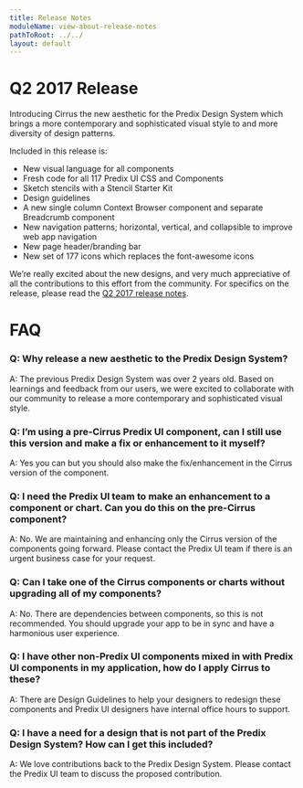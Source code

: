 ```yaml
---
title: Release Notes
moduleName: view-about-release-notes
pathToRoot: ../../
layout: default
---
```


# Q2 2017 Release

Introducing Cirrus the new aesthetic for the Predix Design System which brings a more contemporary and sophisticated visual style to and more diversity of design patterns.

Included in this release is:
* New visual language for all components
* Fresh code for all 117 Predix UI CSS and Components
* Sketch stencils with a Stencil Starter Kit
* Design guidelines
* A new single column Context Browser component and separate Breadcrumb component
* New navigation patterns; horizontal, vertical, and collapsible to improve web app navigation
* New page header/branding bar
* New set of 177 icons which replaces the font-awesome icons

We’re really excited about the new designs, and very much appreciative of all the contributions to this effort from the community. For specifics on the release, please read the [Q2 2017 release notes](https://docs.predix.io/en-US/content/platform/web_application_development/predix_ui/predix-design-system-release-notes).

# FAQ

### Q: Why release a new aesthetic to the Predix Design System?
A: The previous Predix Design System was over 2 years old. Based on learnings and feedback from our users, we were excited to collaborate with our community to release a more contemporary and sophisticated visual style.

### Q: I’m using a pre-Cirrus Predix UI component, can I still use this version and make a fix or enhancement to it myself?
A: Yes you can but you should also make the fix/enhancement in the Cirrus version of the component.

### Q: I need the Predix UI team to make an enhancement to a component or chart. Can you do this on the pre-Cirrus component?
A: No. We are maintaining and enhancing only the Cirrus version of the components going forward. Please contact the Predix UI team if there is an urgent business case for your request.

### Q: Can I take one of the Cirrus components or charts without upgrading all of my components?
A: No. There are dependencies between components, so this is not recommended. You should upgrade your app to be in sync and have a harmonious user experience.

### Q: I have other non-Predix UI components mixed in with Predix UI components in my application, how do I apply Cirrus to these?
A: There are Design Guidelines to help your designers to redesign these components and Predix UI designers have internal office hours to support.

### Q: I have a need for a design that is not part of the Predix Design System? How can I get this included?
A: We love contributions back to the Predix Design System. Please contact the Predix UI team to discuss the proposed contribution.
